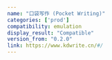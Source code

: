 ```yaml
---
name: "口袋写作 (Pocket Writing)"
categories: ['prod']
compatibility: emulation
display_result: "Compatible"
version_from: "0.2.0"
link: https://www.kdwrite.cn/#/
---
```

